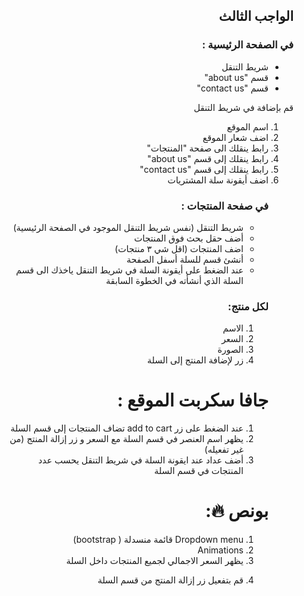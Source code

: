 <div dir="rtl">

## الواجب الثالث

### في الصفحة الرئيسية :

<ul>
  <li> شريط التنقل
  </li>
  <li> 
قسم "about us"
</li>

<li>
 قسم "contact us"
 </li>

</ul>
قم بإضافة في شريط التنقل

<ol>

<li>اسم الموقع </li>
<li> اضف شعار الموقع</li>
<li>  رابط ينقلك الى صفحة "المنتجات"</li>
<li>  رابط ينقلك إلى قسم "about us"</li>
<li> رابط ينقلك إلى قسم "contact us"</li>
<li>  اضف أيقونة سلة المشتريات</li>

</ul>

### في صفحة المنتجات :

<ul>
<li>
 شريط التنقل (نفس شريط التنقل الموجود في الصفحة الرئيسية)
 </li>
 <li>
 أضف حقل بحث فوق المنتجات
 </li>
<li> اضف المنتجات (اقل شي ٣ منتجات)
</li>
<li>
 أنشئ قسم للسلة أسفل الصفحة
 </li>
 <li>
 عند الضغط على أيقونة السلة في شريط التنقل ياخذك الى قسم السلة الذي أنشأته في الخطوة السابقة
 </li>

</ul>

### لكل منتج:

<ol>
<li>الاسم </li>
<li> السعر </li>
<li>  الصورة </li>
<li>  زر لإضافة المنتج  إلى السلة 
 </li>
</ol>

# جافا سكربت الموقع :

<ol>
<li>عند الضغط على زر add to cart تضاف المنتجات إلى قسم السلة </li>
 <li>
يظهر اسم العنصر في قسم السلة مع السعر و زر  إزالة المنتج (من غير تفعيله)
 </li> 
<li>
أضف عداد عند ايقونة السلة في شريط التنقل  يحسب عدد المنتجات في قسم السلة
</li>
</ol>

# بونص 🔥:

 <ol>
 <li>
  Dropdown menu قائمة منسدلة ( bootstrap)
 </li>
 <li>
 Animations
 </li>
<li>
يظهر السعر الاجمالي لجميع المنتجات داخل السلة
</li>
<li>

قم بتفعيل زر إزالة المنتج من قسم السلة

</li>

</ol>
